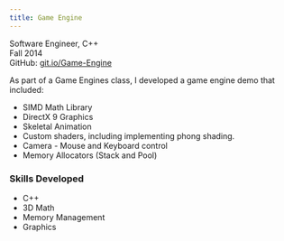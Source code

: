 ```yaml
---
title: Game Engine
---
```


Software Engineer, C++
<br/>
Fall 2014
<br/>
GitHub: [git.io/Game-Engine](https://git.io/Game-Engine)

As part of a Game Engines class, I developed a game engine demo that included:

- SIMD Math Library
- DirectX 9 Graphics
- Skeletal Animation
- Custom shaders, including implementing phong shading.
- Camera - Mouse and Keyboard control
- Memory Allocators (Stack and Pool)

### Skills Developed

- C++
- 3D Math
- Memory Management
- Graphics
